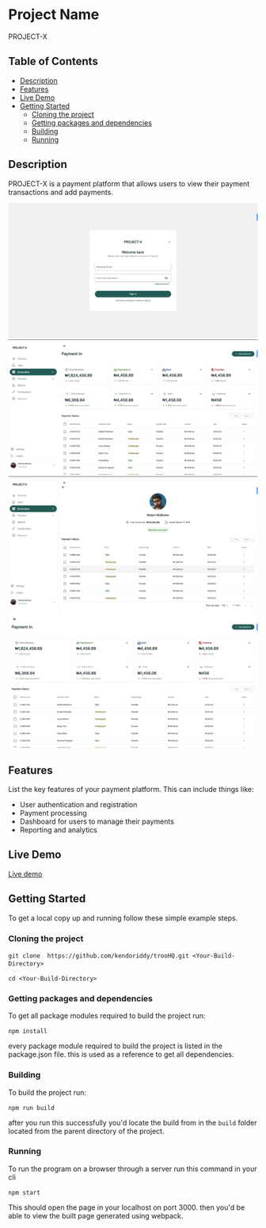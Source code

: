 # Project Name

PROJECT-X

## Table of Contents

- [Description](#description)
- [Features](#features)
- [Live Demo](#LiveDemo)
- [Getting Started](#GettingStarted)
  - [Cloning the project](#Cloningtheproject)
  - [Getting packages and dependencies](#Gettingpackagesanddependencies)
  - [Building](#Building)
  - [Running](#Running)

## Description

PROJECT-X is a payment platform that allows users to view their payment transactions and add payments.

![](./src/assets/images/png/screen0.png)
![](./src/assets/images/png/screen1.png)
![](./src/assets/images/png/screen2.png)
![](./src/assets/images/png/screen3.png)

## Features

List the key features of your payment platform. This can include things like:

- User authentication and registration
- Payment processing
- Dashboard for users to manage their payments
- Reporting and analytics

## Live Demo

[Live demo](https://mathe-magic.netlify.app/)

## Getting Started

To get a local copy up and running follow these simple example steps.

### Cloning the project

```
git clone  https://github.com/kendoriddy/trooHQ.git <Your-Build-Directory>

```

```
cd <Your-Build-Directory>

```

### Getting packages and dependencies

To get all package modules required to build the project run:

```
npm install
```

every package module required to build the project is listed in the package.json file. this is used as a reference to get all dependencies.

### Building

To build the project run:

```
npm run build
```

after you run this successfully you'd locate the build from in the `build` folder located from the parent directory of the project.

### Running

To run the program on a browser through a server run this command in your cli

```
npm start
```

This should open the page in your localhost on port 3000. then you'd be able to view the built page generated using webpack.
